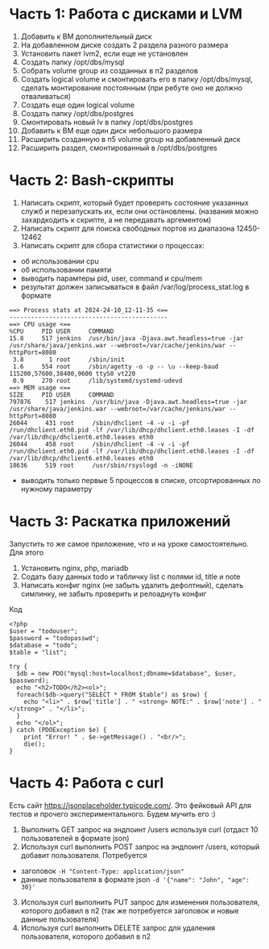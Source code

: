 # Часть 1: Работа с дисками и LVM
1) Добавить к ВМ дополнительный диск
2) На добавленном диске создать 2 раздела разного размера
3) Установить пакет lvm2, если еще не установлен
4) Создать папку /opt/dbs/mysql
5) Собрать volume group из созданных в п2 разделов
6) Создать logical volume и смонтировать его в папку /opt/dbs/mysql, сделать монтирование постоянным (при ребуте оно не должно отваливаться)
7) Создать еще один logical volume
8) Создать папку /opt/dbs/postgres
9) Смонтировать новый lv в папку /opt/dbs/postgres
10) Добавить к ВМ еще один диск небольшого размера
11) Расширить созданную в п5 volume group на добавленный диск
12) Расширить раздел, смонтированный в /opt/dbs/postgres
# Часть 2: Bash-скрипты
1) Написать скрипт, который будет проверять состояние указанных служб и перезапускать их, если они остановлены. (названия можно захардкодить к скрипте, а не передавать аргементом)
2) Написать скрипт для поиска свободных портов из диапазона 12450-12462
3) Написать скрипт для сбора статистики о процессах:
- об использовании cpu
- об использовании памяти
- выводить парамтеры pid, user, command и cpu/mem
- результат должен записываться в файл /var/log/process_stat.log в формате
```
==> Process stats at 2024-24-10_12-11-35 <==
--------------------------------------------
==> CPU usage <==
%CPU     PID USER     COMMAND
15.8     517 jenkins  /usr/bin/java -Djava.awt.headless=true -jar /usr/share/java/jenkins.war --webroot=/var/cache/jenkins/war --httpPort=8080
 3.8       1 root     /sbin/init
 1.6     554 root     /sbin/agetty -o -p -- \u --keep-baud 115200,57600,38400,9600 ttyS0 vt220
 0.9     270 root     /lib/systemd/systemd-udevd
==> MEM usage <==
SIZE     PID USER     COMMAND
797876    517 jenkins  /usr/bin/java -Djava.awt.headless=true -jar /usr/share/java/jenkins.war --webroot=/var/cache/jenkins/war --httpPort=8080
26044     431 root     /sbin/dhclient -4 -v -i -pf /run/dhclient.eth0.pid -lf /var/lib/dhcp/dhclient.eth0.leases -I -df /var/lib/dhcp/dhclient6.eth0.leases eth0
26044     458 root     /sbin/dhclient -4 -v -i -pf /run/dhclient.eth0.pid -lf /var/lib/dhcp/dhclient.eth0.leases -I -df /var/lib/dhcp/dhclient6.eth0.leases eth0
18636     519 root     /usr/sbin/rsyslogd -n -iNONE
```
- выводить только первые 5 процессов в списке, отсортированных по нужному параметру
# Часть 3: Раскатка приложений
Запустить то же самое приложение, что и на уроке самостоятельно. Для этого
1) Установить nginx, php, mariadb
2) Содать базу данных todo и табличку list с полями id, title и note
3) Написать конфиг nginx (не забыть удалить дефолтный), сделать симлинку, не забыть проверить и релоаднуть конфиг

Код
```
<?php
$user = "todouser";
$password = "todopasswd";
$database = "todo";
$table = "list";

try {
  $db = new PDO("mysql:host=localhost;dbname=$database", $user, $password);
  echo "<h2>TODO</h2><ol>";
  foreach($db->query("SELECT * FROM $table") as $row) {
    echo "<li>" . $row['title'] . " <strong> NOTE:" . $row['note'] . "</strong>" . "</li>";
  }
  echo "</ol>";
} catch (PDOException $e) {
    print "Error! " . $e->getMessage() . "<br/>";
    die();
}
```
# Часть 4: Работа с curl
Есть сайт https://jsonplaceholder.typicode.com/. Это фейковый API для тестов и прочего экспериментального. Будем мучить его :)

1) Выполнить GET запрос на эндпоинт /users используя curl (отдаст 10 пользователей в формате json)
2) Используя curl выполнить POST запрос на эндпоинт /users, который добавит пользователя. Потребуется
- заголовок ```-H "Content-Type: application/json"```
- данные пользователя в формате json ```-d '{"name": "John", "age": 30}'```
3) Используя curl выполнить PUT запрос для изменения пользователя, которого добавил в п2 (так же потребуется заголовок и новые данные пользователя)
4) Используя curl выполнить DELETE запрос для удаления пользователя, которого добавил в п2
